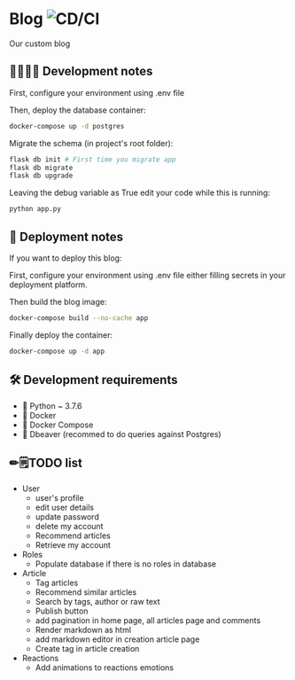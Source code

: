 # Blog ![CD/CI](https://github.com/lusco-fusco/blog/workflows/CD/CI/badge.svg)
Our custom blog

## 👩‍💻👨‍💻 Development notes
First, configure your environment using .env file

Then, deploy the database container:
```sh
docker-compose up -d postgres
```

Migrate the schema (in project's root folder):
```sh
flask db init # First time you migrate app
flask db migrate
flask db upgrade
```

Leaving the debug variable as True edit your code while this is running:
 ```sh
python app.py
```

## 🚀 Deployment notes

If you want to deploy this blog:

First, configure your environment using .env file either filling secrets in your deployment platform.

Then build the blog image:
```sh
docker-compose build --no-cache app
```

Finally deploy the container:
```sh
docker-compose up -d app
```

## 🛠 Development requirements

* 🐍 Python ~ 3.7.6
* 🐋 Docker
* 🐙 Docker Compose
* 🐘 Dbeaver (recommed to do queries against Postgres)

## ✏🗒TODO list

* User
  * user's profile 
  * edit user details
  * update password
  * delete my account
  * Recommend articles
  * Retrieve my account
* Roles
  * Populate database if there is no roles in database
* Article
  * Tag articles
  * Recommend similar articles
  * Search by tags, author or raw text
  * Publish button
  * add pagination in home page, all articles page and comments
  * Render markdown as html
  * add markdown editor in creation article page
  * Create tag in article creation
* Reactions
  * Add animations to reactions emotions
